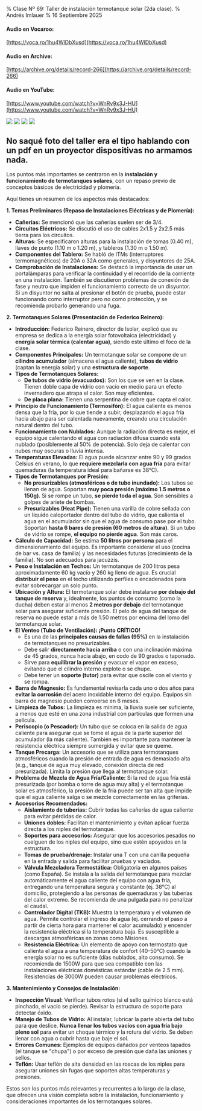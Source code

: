 % Clase Nº 69: Taller de instalación termotanque solar (2da clase).
% Andrés Imlauer
% 16 Septiembre 2025

#### Audio en Vocaroo:

[https://voca.ro/1hu4WlDbXusd](https://voca.ro/1hu4WlDbXusd)

#### Audio en Archive:

[https://archive.org/details/record-266](https://archive.org/details/record-266)

#### Audio en YouTube:

[https://www.youtube.com/watch?v=WnRv9x3J-HU](https://www.youtube.com/watch?v=WnRv9x3J-HU)

![](https://blogger.googleusercontent.com/img/b/R29vZ2xl/AVvXsEiAWwCYbVsVUF85Vqyz_V9J058KvatwOlm0Wgl57X_HRSGJEqx_-MZPDbIZFGjHk31SrA_jJad15U2W0HGTufiItiegAZLZo3ErvNtDLTv1r6spkfLTO-ZJlkg-b2eK62G8NBsuw5OHcjggvbV5b_S6eWYHIzBnE2w3O_lwr8tRx2WUfX7d8Sgp5lRjYVE/s4160/IMG_20250916_210217665.jpg)
![](https://blogger.googleusercontent.com/img/b/R29vZ2xl/AVvXsEgCvRwNCWCuFm-Kh0Oe3CY7UyDwK6u0yHs33GO_n-xrwd6sHUAzgt1VQE1px7GCO2IqV_S2uX4KrtmdJyphxJCr2NsGUrWkfNLH79IwyXSQp1uPLbkcT-eNUoGx2sCOlgp2oSdObFfG1iee093muVtNdh1kqeeho6rrlneoEGG9xlRUm3E_kqcQRxze6xc/s4160/IMG_20250916_183821763.jpg)
![](https://blogger.googleusercontent.com/img/b/R29vZ2xl/AVvXsEjCzmC_KRj2c91i80Ggk3_Lugd1f9ALdCF_k2hKFfSK0DfhpLMjNII6bMqT9wRtIdd9sAOsmQ2cEV6vox6mDU7RlH_vdCmY4bBFp0MdefzmQCEHkr1bDw75bPCaWyCu6bX4Hla7zv9PFvYAb2jYwJedHRpGeloBZjp-sgK1Qz6WephKBxbIh3_vozCgI-0/s4160/IMG_20250916_183831711.jpg)
![](https://blogger.googleusercontent.com/img/b/R29vZ2xl/AVvXsEibu2bVA7IwXGkg0px9X-MbeLSOYprcWhGC4_a1BRjtSOE5c6XKXX9SqlDnjd7qMSfYvylO7s019hw2-vb-wte3_e_gUdLZQ75gC_sfqiORQ-zbHdjb9R-w3wDJmbgv2NPqPxvrIZjkTbQF8UvTp-9D4caPqjiW4_-3jiXZFaN-2-rKsznIfnbJx31IfhA/s4160/IMG_20250916_184254831.jpg)

## No saqué foto del taller era el tipo hablando con un pdf en un proyector dispositivas no armamos nada.

Los puntos más importantes se centraron en la **instalación y funcionamiento de termotanques solares**, con un repaso previo de conceptos básicos de electricidad y plomería.

Aquí tienes un resumen de los aspectos más destacados:

**1. Temas Preliminares (Repaso de Instalaciones Eléctricas y de Plomería):**

*   **Cañerías:** Se mencionó que las cañerías suelen ser de 3/4.
*   **Circuitos Eléctricos:** Se discutió el uso de cables 2x1.5 y 2x2.5 más tierra para los circuitos.
*   **Alturas:** Se especificaron alturas para la instalación de tomas (0.40 m), llaves de punto (1.10 m o 1.20 m), y tableros (1.30 m o 1.50 m).
*   **Componentes del Tablero:** Se habló de ITMs (interruptores termomagnéticos) de 20A o 32A como generales, y disyuntores de 25A.
*   **Comprobación de Instalaciones:** Se destacó la importancia de usar un portalámparas para verificar la continuidad y el recorrido de la corriente en una instalación. También se discutieron problemas de conexión de fase y neutro que impiden el funcionamiento correcto de un disyuntor. Si un disyuntor no salta al presionar el botón de prueba, puede estar funcionando como interruptor pero no como protección, y se recomienda probarlo generando una fuga.

**2. Termotanques Solares (Presentación de Federico Reinero):**

*   **Introducción:** Federico Reinero, director de Isolar, explicó que su empresa se dedica a la energía solar fotovoltaica (electricidad) y **energía solar térmica (calentar agua)**, siendo este último el foco de la clase.
*   **Componentes Principales:** Un termotanque solar se compone de un **cilindro acumulador** (almacena el agua caliente), **tubos de vidrio** (captan la energía solar) y una **estructura de soporte**.
*   **Tipos de Termotanques Solares:**
    *   **De tubos de vidrio (evacuados):** Son los que se ven en la clase. Tienen doble capa de vidrio con vacío en medio para un efecto invernadero que atrapa el calor. Son muy eficientes.
    *   **De placa plana:** Tienen una serpentina de cobre que capta el calor.
*   **Principio de Funcionamiento (Termosifón):** El agua caliente es menos densa que la fría, por lo que tiende a subir, desplazando el agua fría hacia abajo para ser calentada nuevamente, creando una circulación natural dentro del tubo.
*   **Funcionamiento con Nublados:** Aunque la radiación directa es mejor, el equipo sigue calentando el agua con radiación difusa cuando está nublado (posiblemente al 50% de potencia). Solo deja de calentar con nubes muy oscuras o lluvia intensa.
*   **Temperaturas Elevadas:** El agua puede alcanzar entre 90 y 99 grados Celsius en verano, lo que **requiere mezclarla con agua fría** para evitar quemaduras (la temperatura ideal para bañarse es 38°C).
*   **Tipos de Termotanques por Presión:**
    *   **No presurizables (atmosféricos o de tubo inundado):** Los tubos se llenan de agua. Soportan **muy poca presión (máximo 1.5 metros o 150g)**. Si se rompe un tubo, **se pierde toda el agua**. Son sensibles a golpes de ariete de bombas.
    *   **Presurizables (Heat Pipe):** Tienen una varilla de cobre sellada con un líquido caloportador dentro del tubo de vidrio, que calienta el agua en el acumulador sin que el agua de consumo pase por el tubo. Soportan **hasta 6 bares de presión (60 metros de altura)**. Si un tubo de vidrio se rompe, **el equipo no pierde agua**. Son más caros.
*   **Cálculo de Capacidad:** Se estima **50 litros por persona** para el dimensionamiento del equipo. Es importante considerar el uso (cocina de bar vs. casa de familia) y las necesidades futuras (crecimiento de la familia). No son adecuados para jacuzzis.
*   **Peso e Instalación en Techos:** Un termotanque de 200 litros pesa aproximadamente 60 kg vacío y 260 kg lleno de agua. Es crucial **distribuir el peso** en el techo utilizando perfiles o encadenados para evitar sobrecargar un solo punto.
*   **Ubicación y Altura:** El termotanque solar debe instalarse **por debajo del tanque de reserva** y, idealmente, los puntos de consumo (como la ducha) deben estar al menos **2 metros por debajo** del termotanque solar para asegurar suficiente presión. El pelo de agua del tanque de reserva no puede estar a más de 1.50 metros por encima del lomo del termotanque solar.
*   **El Venteo (Tubo de Ventilación): ¡Punto CRÍTICO!**
    *   Es una de las **principales causas de fallas (95%)** en la instalación de termotanques no presurizables.
    *   Debe salir **directamente hacia arriba** o con una inclinación máxima de 45 grados, nunca hacia abajo, en codo de 90 grados o taponado.
    *   Sirve para **equilibrar la presión** y evacuar el vapor en exceso, evitando que el cilindro interno explote o se chupe.
    *   Debe tener un **soporte (tutor)** para evitar que oscile con el viento y se rompa.
*   **Barra de Magnesio:** Es fundamental revisarla cada uno o dos años para **evitar la corrosión** del acero inoxidable interno del equipo. Equipos sin barra de magnesio pueden corroerse en 6 meses.
*   **Limpieza de Tubos:** La limpieza es mínima, la lluvia suele ser suficiente, a menos que esté en una zona industrial con partículas que formen una película.
*   **Periscopio (o Pescador):** Un tubo que se coloca en la salida de agua caliente para asegurar que se tome el agua de la parte superior del acumulador (la más caliente). También es importante para mantener la resistencia eléctrica siempre sumergida y evitar que se queme.
*   **Tanque Precarga:** Un accesorio que se utiliza para termotanques atmosféricos cuando la presión de entrada de agua es demasiado alta (e.g., tanque de agua muy elevado, conexión directa de red presurizada). Limita la presión que llega al termotanque solar.
*   **Problema de Mezcla de Agua Fría/Caliente:** Si la red de agua fría está presurizada (por bomba o torre de agua muy alta) y el termotanque solar es atmosférico, la presión de la fría puede ser tan alta que impide que el agua caliente salga o se mezcle correctamente en las griferías.
*   **Accesorios Recomendados:**
    *   **Aislamiento de tuberías:** Cubrir todas las cañerías de agua caliente para evitar pérdidas de calor.
    *   **Uniones dobles:** Facilitan el mantenimiento y evitan aplicar fuerza directa a los niples del termotanque.
    *   **Soportes para accesorios:** Asegurar que los accesorios pesados no cuelguen de los niples del equipo, sino que estén apoyados en la estructura.
    *   **Tomas de prueba/drenaje:** Instalar una T con una canilla pequeña en la entrada y salida para facilitar pruebas y vaciados.
    *   **Válvula Mezcladora Termostática:** Obligatoria en algunos países (como España). Se instala a la salida del termotanque para mezclar automáticamente el agua caliente del equipo con agua fría, entregando una temperatura segura y constante (ej. 38°C) al domicilio, protegiendo a las personas de quemaduras y las tuberías del calor extremo. Se recomienda de una pulgada para no penalizar el caudal.
    *   **Controlador Digital (TK8):** Muestra la temperatura y el volumen de agua. Permite controlar el ingreso de agua (ej. cerrando el paso a partir de cierta hora para mantener el calor acumulado) y encender la resistencia eléctrica si la temperatura baja. Es susceptible a descargas atmosféricas en zonas como Misiones.
    *   **Resistencia Eléctrica:** Un elemento de apoyo con termostato que calienta el agua a una temperatura de confort (40-50°C) cuando la energía solar no es suficiente (días nublados, alto consumo). Se recomienda de 1500W para que sea compatible con las instalaciones eléctricas domésticas estándar (cable de 2.5 mm). Resistencias de 3000W pueden causar problemas eléctricos.

**3. Mantenimiento y Consejos de Instalación:**

*   **Inspección Visual:** Verificar tubos rotos (si el sello químico blanco está pinchado, el vacío se pierde). Revisar la estructura de soporte para detectar óxido.
*   **Manejo de Tubos de Vidrio:** Al instalar, lubricar la parte abierta del tubo para que deslice. **Nunca llenar los tubos vacíos con agua fría bajo pleno sol** para evitar un choque térmico y la rotura del vidrio. Se deben llenar con agua o cubrir hasta que baje el sol.
*   **Errores Comunes:** Ejemplos de equipos dañados por venteos tapados (el tanque se "chupa") o por exceso de presión que daña las uniones y sellos.
*   **Teflón:** Usar teflón de alta densidad en las roscas de los niples para asegurar uniones sin fugas que soporten altas temperaturas y presiones.

Estos son los puntos más relevantes y recurrentes a lo largo de la clase, que ofrecen una visión completa sobre la instalación, funcionamiento y consideraciones importantes de los termotanques solares.

